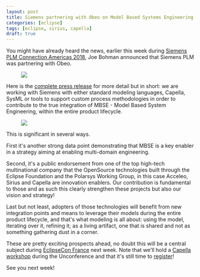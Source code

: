```yaml
---
layout: post
title: Siemens partnering with Obeo on Model Based Systems Engineering solution - a major recognition for OSS
categories: [eclipse]
tags: [eclipse, sirius, capella]
draft: true
---
```


You might have already heard the news, earlier this week during [Siemens PLM Connection Americas 2018](http://siemensplmconnectionamericas.org/), Joe Bohman announced that Siemens PLM was partnering with Obeo.



<figure>
    <a href="{{ site.url }}/images/blog/plmconnection.png"><img src="{{ site.url }}/images/blog/plmconnection-mini.png"></a>    
    <figcaption></figcaption>
</figure>



Here is the [complete press release](https://www.plm.automation.siemens.com/en/about_us/newsroom/press/press_release.cfm?Component=261192&ComponentTemplate=822) for more detail but in short: we are working with Siemens with either standard modeling languages, Capella, SysML or tools to support custom process methodologies in order to contribute to the true integration of MBSE - Model Based System Engineering, within the entire product lifecycle.



<figure>
    <a href="https://www.plm.automation.siemens.com/en/about_us/newsroom/press/press_release.cfm?Component=261192&ComponentTemplate=822"><img src="{{ site.url }}/images/blog/siemenspr.png"></a>    
    <figcaption></figcaption>
</figure>



This is significant in several ways.



First it's another strong data point demonstrating that MBSE is a key enabler in a strategy aiming at enabling multi-domain engineering.



Second, it's a public endorsement from one of the top high-tech multinational company that the OpenSource technologies built through the Eclipse Foundation and the Polarsys Working Group, in this case Acceleo, Sirius and Capella are innovation enablers. Our contribution is fundamental to those and as such this clearly strengthen these projects but also our vision and strategy!



Last but not least, adopters of those technologies will benefit from new integration points and means to leverage their models during the entire product lifecycle, and that's what modeling is all about: using the model, iterating over it, refining it; as a living artifact, one that is shared and not as something gathering dust in a corner.



These are pretty exciting prospects ahead, no doubt this will be a central subject during [EclipseCon France](https://www.eclipsecon.org/france2018/) next week. Note that we'll hold a [Capella workshop](https://www.eclipsecon.org/france2018/schedule_item/capella-workshop) during the Unconference and that it's still time to [register](https://www.eclipsecon.org/france2018/registration)!



See you next week!







